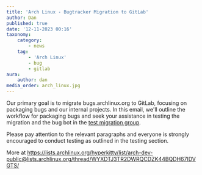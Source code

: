 ```yaml
---
title: 'Arch Linux - Bugtracker Migration to GitLab'
author: Dan
published: true
date: '12-11-2023 00:16'
taxonomy:
    category:
        - news
    tag:
        - 'Arch Linux'
        - bug
        - gitlab
aura:
    author: dan
media_order: arch_linux.jpg
---
```


Our primary goal is to migrate bugs.archlinux.org to GitLab, focusing on 
packaging bugs and our internal projects. In this email, we'll outline 
the workflow for packaging bugs and seek your assistance in testing the 
migration and the bug bot in the [test migration 
group](https://gitlab.archlinux.org/groups/flyspray-migration/packaging/packages/-/...).

Please pay attention to the relevant paragraphs and everyone is strongly 
encouraged to conduct testing as outlined in the testing section.

More at https://lists.archlinux.org/hyperkitty/list/arch-dev-public@lists.archlinux.org/thread/WYXDTJ3TR2DWRQCDZK44BQDH67IDVGTS/